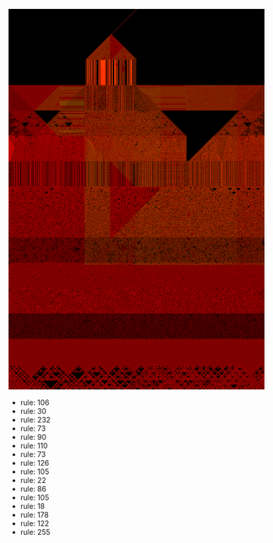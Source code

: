 ![photo](./output.png) 
 * rule: 106
* rule: 30
* rule: 232
* rule: 73
* rule: 90
* rule: 110
* rule: 73
* rule: 126
* rule: 105
* rule: 22
* rule: 86
* rule: 105
* rule: 18
* rule: 178
* rule: 122
* rule: 255
